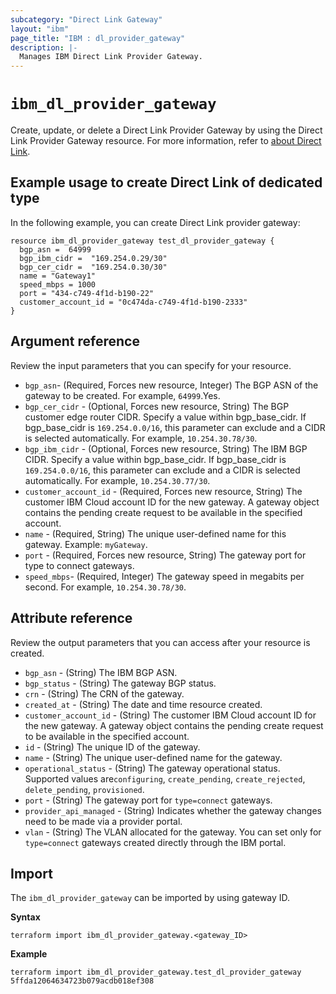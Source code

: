 ```yaml
---
subcategory: "Direct Link Gateway"
layout: "ibm"
page_title: "IBM : dl_provider_gateway"
description: |-
  Manages IBM Direct Link Provider Gateway.
---
```


# `ibm_dl_provider_gateway`

Create, update, or delete a Direct Link Provider Gateway by using the Direct Link Provider Gateway resource. For more information, refer to [about Direct Link](https://cloud.ibm.com/docs/dl?topic=dl-dl-about#use-case-connect).


## Example usage to create Direct Link of dedicated type
In the following example, you can create Direct Link provider gateway:

```
resource ibm_dl_provider_gateway test_dl_provider_gateway {
  bgp_asn =  64999
  bgp_ibm_cidr =  "169.254.0.29/30"
  bgp_cer_cidr =  "169.254.0.30/30"
  name = "Gateway1"
  speed_mbps = 1000 
  port = "434-c749-4f1d-b190-22"
  customer_account_id = "0c474da-c749-4f1d-b190-2333"
} 
```

## Argument reference
Review the input parameters that you can specify for your resource. 

- `bgp_asn`- (Required, Forces new resource, Integer) The BGP ASN of the gateway to be created. For example, `64999`.Yes.
- `bgp_cer_cidr` - (Optional, Forces new resource, String) The BGP customer edge router CIDR. Specify a value within bgp_base_cidr. If bgp_base_cidr is `169.254.0.0/16`, this parameter can exclude and a CIDR is selected automatically. For example, `10.254.30.78/30`.
- `bgp_ibm_cidr` - (Optional, Forces new resource, String) The IBM BGP CIDR. Specify a value within bgp_base_cidr. If bgp_base_cidr is `169.254.0.0/16`, this parameter can exclude and a CIDR is selected automatically. For example, `10.254.30.77/30`.
- `customer_account_id` - (Required, Forces new resource, String) The customer IBM Cloud account ID for the new gateway. A gateway object contains the pending create request to be available in the specified account.
- `name` - (Required, String) The unique user-defined name for this gateway. Example: `myGateway`.
- `port` - (Required, Forces new resource, String) The gateway port for type to connect gateways.
- `speed_mbps`- (Required, Integer) The gateway speed in megabits per second. For example, `10.254.30.78/30`.


## Attribute reference
Review the output parameters that you can access after your resource is created. 

- `bgp_asn` - (String) The IBM BGP ASN.
- `bgp_status` - (String) The gateway BGP status.
- `crn` - (String) The CRN of the gateway.
- `created_at` - (String) The date and time resource created.
- `customer_account_id` - (String) The customer IBM Cloud account ID for the new gateway. A gateway object contains the pending create request to be available in the specified account.
- `id` - (String) The unique ID of the gateway.
- `name` - (String) The unique user-defined name for the gateway.
- `operational_status` - (String) The gateway operational status. Supported values are`configuring`, `create_pending`, `create_rejected`, `delete_pending`, `provisioned`.
- `port` - (String) The gateway port for `type=connect` gateways.
- `provider_api_managed` - (String) Indicates whether the gateway changes need to be made via a provider portal.
- `vlan` - (String) The VLAN allocated for the gateway. You can set only for `type=connect` gateways created directly through the IBM portal.

## Import
The `ibm_dl_provider_gateway` can be imported by using gateway ID. 

**Syntax**

```
terraform import ibm_dl_provider_gateway.<gateway_ID>
```

**Example**

```
terraform import ibm_dl_provider_gateway.test_dl_provider_gateway 5ffda12064634723b079acdb018ef308
```


